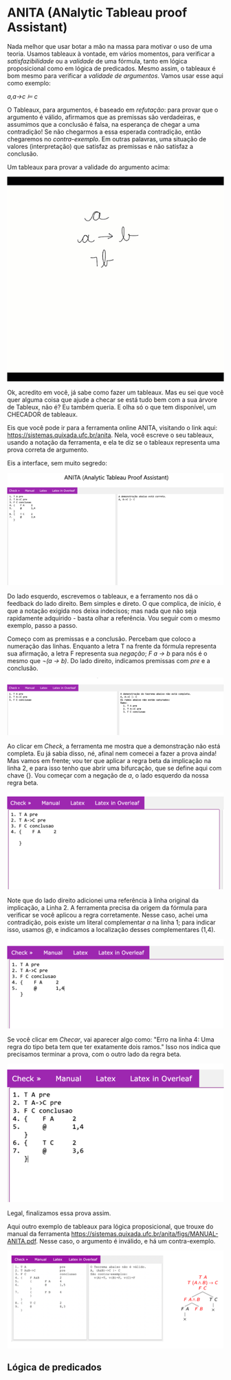 # ANITA (ANalytic Tableau proof Assistant)

Nada melhor que usar botar a mão na massa para motivar o uso de uma teoria. Usamos tableaux à vontade, em vários momentos, para verificar a *satisfazibilidade* ou a *validade* de uma fórmula, tanto em lógica proposicional como em lógica de predicados. Mesmo assim, o tableaux é bom mesmo para verificar a *validade de argumentos*. Vamos usar esse aqui como exemplo:

*a,a→c ⊨ c*

O Tableaux, para argumentos, é baseado em *refutação*: para provar que o argumento é válido, afirmamos que as premissas são verdadeiras, e assumimos que a conclusão é falsa, na esperança de chegar a uma contradição! Se não chegarmos a essa esperada contradição, então chegaremos no *contra-exemplo*. Em outras palavras, uma situação de valores (interpretação) que satisfaz as premissas e não satisfaz a conclusão. 

Um tableaux para provar a validade do argumento acima:

![anita/tableaux.gif](anita/tableaux.gif)

Ok, acredito em você, já sabe como fazer um tableaux. Mas eu sei que você quer alguma coisa que ajude a checar se está tudo bem com a sua árvore de Tableux, não é? Eu também queria. E olha só o que tem disponível, um CHECADOR de tableaux.

Eis que você pode ir para a ferramenta online ANITA, visitando o link aqui:  <https://sistemas.quixada.ufc.br/anita>. Nela, você escreve o seu tableaux, usando a notação da ferramenta, e ela te diz se o tableaux representa uma prova correta de argumento.

Eis a interface, sem muito segredo:

![anita/1.png](anita/1.png)

Do lado esquerdo, escrevemos o tableaux, e a ferramento nos dá o feedback do lado direito. Bem simples e direto. O que complica, de início, é que a notação exigida nos deixa indecisos; mas nada que não seja rapidamente adquirido - basta olhar a referência. Vou seguir com o mesmo exemplo, passo a passo. 

Começo com as premissas e a conclusão. Percebam que coloco a numeração das linhas. Enquanto a letra T na frente da fórmula representa sua afirmação, a letra F representa sua *negação*; *F a -> b* para nós é o mesmo que *¬(a -> b)*. Do lado direito, indicamos premissas com *pre* e a conclusão.

![anita/2.png](anita/2.png)

Ao clicar em *Check*, a ferramenta me mostra que a demonstração não está completa. Eu já sabia disso, né, afinal nem comecei a fazer a prova ainda! Mas vamos em frente; vou ter que aplicar a regra beta da implicação na linha 2, e para isso tenho que abrir uma bifurcação, que se define aqui com chave {}. Vou começar com a negação de *a*, o lado esquerdo da nossa regra beta. 

![anita/3.png](anita/3.png)

Note que do lado direito adicionei uma referência à linha original da implicação, a Linha 2. A ferramenta precisa da origem da fórmula para verificar se você aplicou a regra corretamente. Nesse caso, achei uma contradição, pois existe um literal complementar *a* na linha 1; para indicar isso, usamos *@*, e indicamos a localização desses complementares (1,4).

![anita/4.png](anita/4.png)

Se você clicar em *Checar*, vai aparecer algo como: "Erro na linha 4: Uma regra do tipo beta tem que ter exatamente dois ramos." Isso nos indica que precisamos terminar a prova, com o outro lado da regra beta.

![anita/5.png](anita/5.png)

Legal, finalizamos essa prova assim.

Aqui outro exemplo de tableaux para lógica proposicional, que trouxe do manual da ferramenta <https://sistemas.quixada.ufc.br/anita/figs/MANUAL-ANITA.pdf>. Nesse caso, o argumento é inválido, e há um contra-exemplo. 

![anita/6.png](anita/6.png)

## Lógica de predicados














